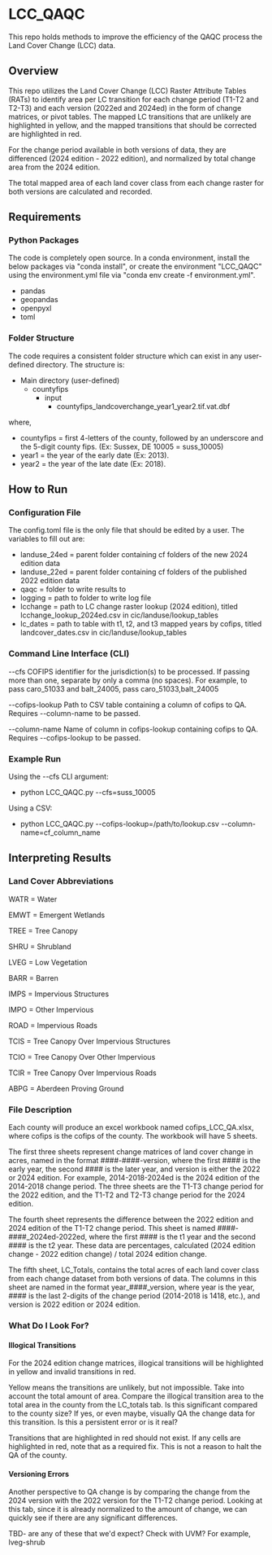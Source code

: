 # LCC_QAQC
This repo holds methods to improve the efficiency of the QAQC process the Land Cover Change (LCC) data.

## Overview
This repo utilizes the Land Cover Change (LCC) Raster Attribute Tables (RATs) to identify area per LC transition
for each change period (T1-T2 and T2-T3) and each version (2022ed and 2024ed) in the form of change matrices,
or pivot tables. The mapped LC transitions that are unlikely are highlighted in yellow, and the mapped 
transitions that should be corrected are highlighted in red. 

For the change period available in both versions of data, they are differenced (2024 edition - 2022 edition), and 
normalized by total change area from the 2024 edition. 

The total mapped area of each land cover class from each change raster for both versions are calculated and
recorded.

## Requirements
### Python Packages
The code is completely open source. In a conda environment, install the below packages via "conda install", or
create the environment "LCC_QAQC" using the environment.yml file via "conda env create -f environment.yml".
- pandas
- geopandas
- openpyxl
- toml

### Folder Structure
The code requires a consistent folder structure which can exist in any user-defined directory. The structure is:
- Main directory (user-defined)
  - countyfips
    - input
      - countyfips_landcoverchange_year1_year2.tif.vat.dbf
      
where,

- countyfips = first 4-letters of the county, followed by an underscore and the 5-digit county fips. (Ex: Sussex,
  DE 10005 = suss_10005)
- year1 = the year of the early date (Ex: 2013).
- year2 = the year of the late date (Ex: 2018).

## How to Run
### Configuration File
The config.toml file is the only file that should be edited by a user. The variables to fill out are:

  - landuse_24ed = parent folder containing cf folders of the new 2024 edition data
  - landuse_22ed = parent folder containing cf folders of the published 2022 edition data
  - qaqc = folder to write results to
  - logging = path to folder to write log file
  - lcchange = path to LC change raster lookup (2024 edition), titled lcchange_lookup_2024ed.csv in 
    cic/landuse/lookup_tables
  - lc_dates = path to table with t1, t2, and t3 mapped years by cofips, titled landcover_dates.csv in 
    cic/landuse/lookup_tables

### Command Line Interface (CLI)
  --cfs COFIPS identifier for the jurisdiction(s) to be processed. If passing more than one, separate by only 
  a comma (no spaces). For example, to pass caro_51033 and balt_24005, pass caro_51033,balt_24005

  --cofips-lookup Path to CSV table containing a column of cofips to QA. Requires --column-name to be passed.
  
  --column-name Name of column in cofips-lookup containing cofips to QA. Requires --cofips-lookup to be passed.

### Example Run
Using the --cfs CLI argument:
  - python LCC_QAQC.py --cfs=suss_10005

Using a CSV:
  - python LCC_QAQC.py --cofips-lookup=/path/to/lookup.csv --column-name=cf_column_name

## Interpreting Results
### Land Cover Abbreviations
WATR = Water

EMWT = Emergent Wetlands

TREE = Tree Canopy

SHRU = Shrubland

LVEG = Low Vegetation

BARR = Barren

IMPS = Impervious Structures

IMPO = Other Impervious

ROAD = Impervious Roads

TCIS = Tree Canopy Over Impervious Structures

TCIO = Tree Canopy Over Other Impervious

TCIR = Tree Canopy Over Impervious Roads

ABPG = Aberdeen Proving Ground

### File Description
Each county will produce an excel workbook named cofips_LCC_QA.xlsx, where cofips is the cofips of the county. 
The workbook will have 5 sheets. 

The first three sheets represent change matrices of land cover change in acres, named in the format
####-####-version, where the first #### is the early year, the second #### is the later year, and version is 
either the 2022 or 2024 edition. For example, 2014-2018-2024ed is the 2024 edition of the 2014-2018 change period.
The three sheets are the T1-T3 change period for the 2022 edition, and the T1-T2 and T2-T3 change period for the
2024 edition.

The fourth sheet represents the difference between the 2022 edition and 2024 edition of the T1-T2 change period.
This sheet is named ####-####_2024ed-2022ed, where the first #### is the t1 year and the second #### is the t2 
year. These data are percentages, calculated (2024 edition change - 2022 edition change) / total 2024 edition 
change.

The fifth sheet, LC_Totals, contains the total acres of each land cover class from each change dataset from both 
versions of data. The columns in this sheet are named in the format year_####_version, where year is the year, #### 
is the last 2-digits of the change period (2014-2018 is 1418, etc.), and version is 2022 edition or 2024 edition. 

### What Do I Look For?
#### Illogical Transitions
For the 2024 edition change matrices, illogical transitions will be highlighted in yellow and invalid transitions 
in red. 

Yellow means the transitions are unlikely, but not impossible. Take into account the total amount of area. Compare 
the illogical transition area to the total area in the county from the LC_totals tab. Is this significant compared 
to the county size? If yes, or even maybe, visually QA the change data for this transition. Is this a persistent 
error or is it real?

Transitions that are highlighted in red should not exist. If any cells are highlighted in red, note that as a 
required fix. This is not a reason to halt the QA of the county.

#### Versioning Errors
Another perspective to QA change is by comparing the change from the 2024 version with the 2022 version for the T1-T2 change period. 
Looking at this tab, since it is already normalized to the amount of change, we can quickly see if there are any significant differences. 

TBD- are any of these that we'd expect? Check with UVM? For example, lveg-shrub
